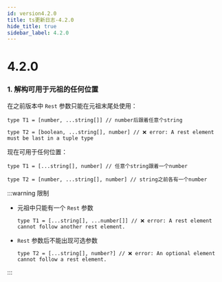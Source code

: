 ```yaml
---
id: version4.2.0
title: ts更新日志-4.2.0
hide_title: true
sidebar_label: 4.2.0
---
```


# 4.2.0

### 1. 解构可用于元祖的任何位置

在之前版本中 `Rest` 参数只能在元祖末尾处使用：

```tsx
type T1 = [number, ...string[]] // number后跟着任意个string

type T2 = [boolean, ...string[], number] // ❌ error: A rest element must be last in a tuple type
```

现在可用于任何位置：

```tsx
type T1 = [...string[], number] // 任意个string跟着一个number

type T2 = [number, ...string[], number] // string之前各有一个number
```

:::warning 限制

- 元祖中只能有一个 `Rest` 参数

  ```tsx
  type T1 = [...string[], ...number[]] // ❌ error: A rest element cannot follow another rest element.
  ```

- `Rest` 参数后不能出现可选参数

  ```tsx
  type T2 = [...string[], number?] // ❌ error: An optional element cannot follow a rest element.
  ```

:::
